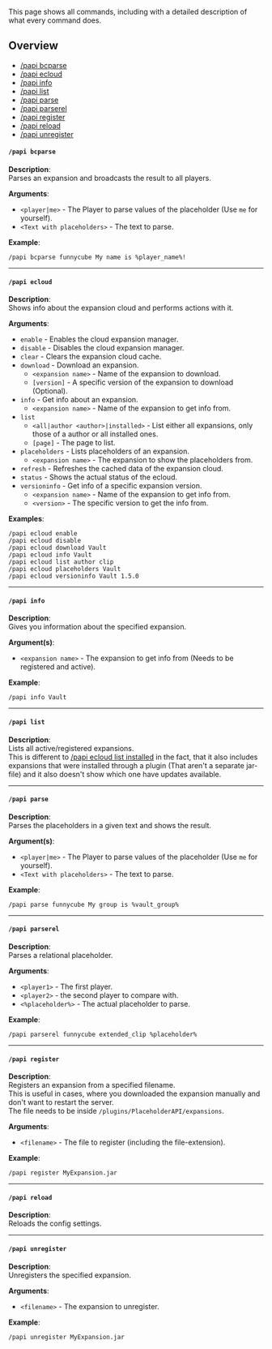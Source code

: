 This page shows all commands, including with a detailed description of what every command does.

## Overview
* [/papi bcparse](#papi-bcparse)
* [/papi ecloud](#papi-ecloud)
* [/papi info](#papi-info)
* [/papi list](#papi-list)
* [/papi parse](#papi-parse)
* [/papi parserel](#papi-parserel)
* [/papi register](#papi-register)
* [/papi reload](#papi-reload)
* [/papi unregister](#papi-unregister)

#### `/papi bcparse`
**Description**:  
Parses an expansion and broadcasts the result to all players.

**Arguments**:
* `<player|me>` - The Player to parse values of the placeholder (Use `me` for yourself).
* `<Text with placeholders>` - The text to parse.

**Example**:  
```
/papi bcparse funnycube My name is %player_name%!
```

----
#### `/papi ecloud`
**Description**:  
Shows info about the expansion cloud and performs actions with it.

**Arguments**:
* `enable` - Enables the cloud expansion manager.
* `disable` - Disables the cloud expansion manager.
* `clear` - Clears the expansion cloud cache.
* `download` - Download an expansion.
  * `<expansion name>` - Name of the expansion to download.
  * `[version]` - A specific version of the expansion to download (Optional).
* `info` - Get info about an expansion.
  * `<expansion name>` - Name of the expansion to get info from.
* `list`
  * `<all|author <author>|installed>` - List either all expansions, only those of a author or all installed ones.
  * `[page]` - The page to list.
* `placeholders` - Lists placeholders of an expansion.
  * `<expansion name>` - The expansion to show the placeholders from.
* `refresh` - Refreshes the cached data of the expansion cloud.
* `status` - Shows the actual status of the ecloud.
* `versioninfo` - Get info of a specific expansion version.
  * `<expansion name>` - Name of the expansion to get info from.
  * `<version>` - The specific version to get the info from.

**Examples**:  
```
/papi ecloud enable
/papi ecloud disable
/papi ecloud download Vault
/papi ecloud info Vault
/papi ecloud list author clip
/papi ecloud placeholders Vault
/papi ecloud versioninfo Vault 1.5.0
```

----
#### `/papi info`
**Description**:  
Gives you information about the specified expansion.

**Argument(s)**:  
* `<expansion name>` - The expansion to get info from (Needs to be registered and active).

**Example**:  
```
/papi info Vault
```

----
#### `/papi list`
**Description**:  
Lists all active/registered expansions.  
This is different to [/papi ecloud list installed](#papi-ecloud) in the fact, that it also includes expansions that were installed through a plugin (That aren't a separate jar-file) and it also doesn't show which one have updates available.

----
#### `/papi parse`
**Description**:  
Parses the placeholders in a given text and shows the result.

**Argument(s)**:
* `<player|me>` - The Player to parse values of the placeholder (Use `me` for yourself).
* `<Text with placeholders>` - The text to parse.

**Example**:  
```
/papi parse funnycube My group is %vault_group%
```

----
#### `/papi parserel`
**Description**:  
Parses a relational placeholder.

**Arguments**:  
* `<player1>` - The first player.
* `<player2>` - the second player to compare with.
* `<%placeholder%>` - The actual placeholder to parse.

**Example**:  
```
/papi parserel funnycube extended_clip %placeholder%
```

----
#### `/papi register`
**Description**:  
Registers an expansion from a specified filename.  
This is useful in cases, where you downloaded the expansion manually and don't want to restart the server.  
The file needs to be inside `/plugins/PlaceholderAPI/expansions`.

**Arguments**:
* `<filename>` - The file to register (including the file-extension).

**Example**:  
```
/papi register MyExpansion.jar
```

----
#### `/papi reload`
**Description**:  
Reloads the config settings.

----
#### `/papi unregister`
**Description**:  
Unregisters the specified expansion.

**Arguments**:
* `<filename>` - The expansion to unregister.

**Example**:  
```
/papi unregister MyExpansion.jar
```